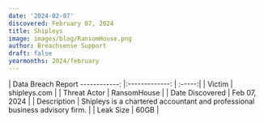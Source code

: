```yaml
---
date: '2024-02-07'
discovered: February 07, 2024
title: Shipleys
image: images/blog/RansomHouse.png
author: Breachsense Support
draft: false
yearmonths: 2024/february
---
```



| Data Breach Report
------------:     |:-------------:    | :-----:|
| Victim      | shipleys.com      | 
| Threat Actor      | RansomHouse      | 
| Date Discovered      | Feb 07, 2024      | 
| Description      | Shipleys is a chartered accountant and professional business advisory firm.      | 
| Leak Size      | 60GB      | 

